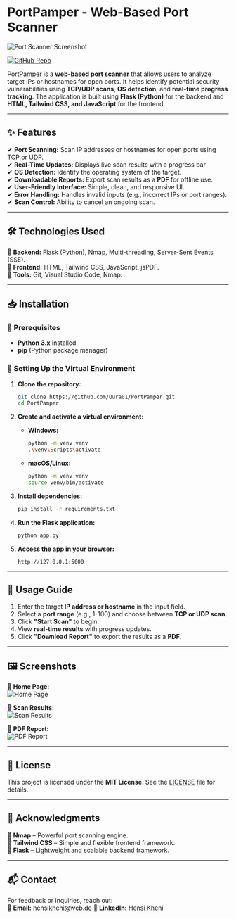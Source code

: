 # **PortPamper - Web-Based Port Scanner**  

![Port Scanner Screenshot](https://via.placeholder.com/800x400) <!-- Add a screenshot of your app here -->

[![GitHub Repo](https://img.shields.io/badge/GitHub-Repository-blue?logo=github)](https://github.com/Oura01/PortPamper)  

PortPamper is a **web-based port scanner** that allows users to analyze target IPs or hostnames for open ports. It helps identify potential security vulnerabilities using **TCP/UDP scans**, **OS detection**, and **real-time progress tracking**. The application is built using **Flask (Python)** for the backend and **HTML, Tailwind CSS, and JavaScript** for the frontend.  

---

## **✨ Features**  
✔ **Port Scanning:** Scan IP addresses or hostnames for open ports using TCP or UDP.  
✔ **Real-Time Updates:** Displays live scan results with a progress bar.  
✔ **OS Detection:** Identify the operating system of the target.  
✔ **Downloadable Reports:** Export scan results as a **PDF** for offline use.  
✔ **User-Friendly Interface:** Simple, clean, and responsive UI.  
✔ **Error Handling:** Handles invalid inputs (e.g., incorrect IPs or port ranges).  
✔ **Scan Control:** Ability to cancel an ongoing scan.  

---

## **🛠️ Technologies Used**  
🔹 **Backend:** Flask (Python), Nmap, Multi-threading, Server-Sent Events (SSE).  
🔹 **Frontend:** HTML, Tailwind CSS, JavaScript, jsPDF.  
🔹 **Tools:** Git, Visual Studio Code, Nmap.  

---

## **📥 Installation**  

### **📌 Prerequisites**  
- **Python 3.x** installed  
- **pip** (Python package manager)   

### **🚀 Setting Up the Virtual Environment**  
1. **Clone the repository:**  
   ```bash
   git clone https://github.com/Oura01/PortPamper.git
   cd PortPamper
   ```

2. **Create and activate a virtual environment:**  
   - **Windows:**  
     ```bash
     python -m venv venv
     .\venv\Scripts\activate
     ```
   - **macOS/Linux:**  
     ```bash
     python -m venv venv
     source venv/bin/activate
     ```

3. **Install dependencies:**  
   ```bash
   pip install -r requirements.txt
   ```

4. **Run the Flask application:**  
   ```bash
   python app.py
   ```

5. **Access the app in your browser:**  
   ```
   http://127.0.0.1:5000
   ```

---

## **📌 Usage Guide**  
1. Enter the target **IP address or hostname** in the input field.  
2. Select a **port range** (e.g., 1-100) and choose between **TCP or UDP scan**.  
3. Click **"Start Scan"** to begin.  
4. View **real-time results** with progress updates.  
5. Click **"Download Report"** to export the results as a **PDF**.  

---

## **🖼️ Screenshots**  
📌 **Home Page:**  
![Home Page](https://via.placeholder.com/400x200)  

📌 **Scan Results:**  
![Scan Results](https://via.placeholder.com/400x200)  

📌 **PDF Report:**  
![PDF Report](https://via.placeholder.com/400x200)  

---

## **📜 License**  
This project is licensed under the **MIT License**. See the [LICENSE](LICENSE) file for details.  

---

## **🙌 Acknowledgments**  
🔹 **Nmap** – Powerful port scanning engine.  
🔹 **Tailwind CSS** – Simple and flexible frontend framework.  
🔹 **Flask** – Lightweight and scalable backend framework.  

---

## **📬 Contact**  
For feedback or inquiries, reach out:  
📧 **Email:** hensikheni@web.de 
💼 **LinkedIn:** [Hensi Kheni](https://www.linkedin.com/in/hensi-kheni-527184289)  

